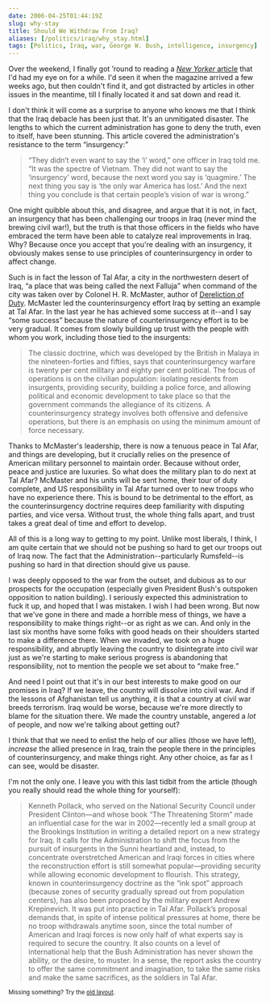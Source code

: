 ```yaml
--- 
date: 2006-04-25T01:44:19Z
slug: why-stay
title: Should We Withdraw From Iraq?
aliases: [/politics/iraq/why_stay.html]
tags: [Politics, Iraq, war, George W. Bush, intelligence, insurgency]
---
```


<p>Over the weekend, I finally got ’round to reading a <a href="http://www.newyorker.com/fact/content/articles/060410fa_fact2" title="The Lesson of Tal Afar"><cite>New Yorker</cite> article</a> that I'd had my eye on for a while. I'd seen it when the magazine arrived a few weeks ago, but then couldn't find it, and got distracted by articles in other issues in the meantime, till I finally located it and sat down and read it.</p>

<p>I don't think it will come as a surprise to anyone who knows me that I think that the Iraq debacle has been just that. It's an unmitigated disaster. The lengths to which the current administration has gone to deny the truth, even to itself, have been stunning. This article covered the administration's resistance to the term <q>insurgency:</q></p>

<blockquote cite="http://www.newyorker.com/fact/content/articles/060410fa_fact2"><p>“They didn’t even want to say the ‘i’ word,” one officer in Iraq told me. “It was the spectre of Vietnam. They did not want to say the ‘insurgency’ word, because the next word you say is ‘quagmire.’ The next thing you say is ‘the only war America has lost.’ And the next thing you conclude is that certain people’s vision of war is wrong.”</p></blockquote>

<p>One might quibble about this, and disagree, and argue that it is not, in fact, an insurgency that has been challenging our troops in Iraq (never mind the brewing civil war!), but the truth is that those officers in the fields who have embraced the term have been able to catalyze real improvements in Iraq. Why? Because once you accept that you're dealing with an insurgency, it obviously makes sense to use principles of counterinsurgency in order to affect change.</p>

<p>Such is in fact the lesson of Tal Afar, a city in the northwestern desert of Iraq, <q>a place that was being called the next Falluja</q> when command of the city was taken over by Colonel H. R. McMaster, author of <a href="http://www.amazon.com/exec/obidos/ASIN/0060929081/justatheory-20" title="Order &#x201c;Dereliction of Duty : Johnson, McNamara, the Joint Chiefs of Staff, and the Lies That Led to Vietnam&#x201d; from Amazon.com">Dereliction of Duty</a>. McMaster led the counterinsurgency effort Iraq by setting an example at Tal Afar. In the last year he has achieved some success at it--and I say <q>some success</q> because the nature of counterinsurgency effort is to be very gradual. It comes from slowly building up trust with the people with whom you work, including those tied to the insurgents:</p>

<blockquote cite="http://www.newyorker.com/fact/content/articles/060410fa_fact2"><p>The classic doctrine, which was developed by the British in Malaya in the nineteen-forties and fifties, says that counterinsurgency warfare is twenty per cent military and eighty per cent political. The focus of operations is on the civilian population: isolating residents from insurgents, providing security, building a police force, and allowing political and economic development to take place so that the government commands the allegiance of its citizens. A counterinsurgency strategy involves both offensive and defensive operations, but there is an emphasis on using the minimum amount of force necessary.</p></blockquote>

<p>Thanks to McMaster's leadership, there is now a tenuous peace in Tal Afar, and things are developing, but it crucially relies on the presence of American military personnel to maintain order. Because without order, peace and justice are luxuries. So what does the military plan to do next at Tal Afar? McMaster and his units will be sent home, their tour of duty complete, and US responsibility in Tal Afar turned over to new troops who have no experience there. This is bound to be detrimental to the effort, as the counterinsurgency doctrine requires deep familiarity with disputing parties, and vice versa. Without trust, the whole thing falls apart, and trust takes a great deal of time and effort to develop.</p>

<p>All of this is a long way to getting to my point. Unlike most liberals, I think, I am quite certain that we should not be pushing so hard to get our troops out of Iraq now. The fact that the Administration--particularly Rumsfeld--is pushing so hard in that direction should give us pause.</p>

<p>I was deeply opposed to the war from the outset, and dubious as to our prospects for the occupation (especially given President Bush's outspoken opposition to nation building). I seriously expected this administration to fuck it up, and hoped that I was mistaken. I wish I had been wrong. But now that we've gone in there and made a horrible mess of things, we have a responsibility to make things right--or as right as we can. And only in the last six months have some folks with good heads on their shoulders started to make a difference there. When we invaded, we took on a huge responsibility, and abruptly leaving the country to disintegrate into civil war just as we're starting to make serious progress is abandoning that responsibility, not to mention the people we set about to <q>make free.</q></p>

<p>And need I point out that it's in our best interests to make good on our promises in Iraq? If we leave, the country will dissolve into civil war. And if the lessons of Afghanistan tell us anything, it is that a country at civil war breeds terrorism. Iraq would be worse, because we're more directly to blame for the situation there. We made the country unstable, angered a <em>lot</em> of people, and now we're talking about getting out?</p>

<p>I think that that we need to enlist the help of our allies (those we have left), <em>increase</em> the allied presence in Iraq, train the people there in the principles of counterinsurgency, and make things right. Any other choice, as far as I can see, would be disaster.</p>

<p>I'm not the only one. I leave you with this last tidbit from the article (though you really should read the whole thing for yourself):</p>

<blockquote cite="http://www.newyorker.com/fact/content/articles/060410fa_fact2"><p>Kenneth Pollack, who served on the National Security Council under President Clinton—and whose book “The Threatening Storm” made an influential case for the war in 2002—recently led a small group at the Brookings Institution in writing a detailed report on a new strategy for Iraq. It calls for the Administration to shift the focus from the pursuit of insurgents in the Sunni heartland and, instead, to concentrate overstretched American and Iraqi forces in cities where the reconstruction effort is still somewhat popular—providing security while allowing economic development to flourish. This strategy, known in counterinsurgency doctrine as the “ink spot” approach (because zones of security gradually spread out from population centers), has also been proposed by the military expert Andrew Krepinevich. It was put into practice in Tal Afar. Pollack’s proposal demands that, in spite of intense political pressures at home, there be no troop withdrawals anytime soon, since the total number of American and Iraqi forces is now only half of what experts say is required to secure the country. It also counts on a level of international help that the Bush Administration has never shown the ability, or the desire, to muster. In a sense, the report asks the country to offer the same commitment and imagination, to take the same risks and make the same sacrifices, as the soldiers in Tal Afar.</p></blockquote>

<p class="past"><small>Missing something? Try the <a rel="nofollow" href="http://past.justatheory.com/politics/iraq/why_stay.html">old layout</a>.</small></p>


